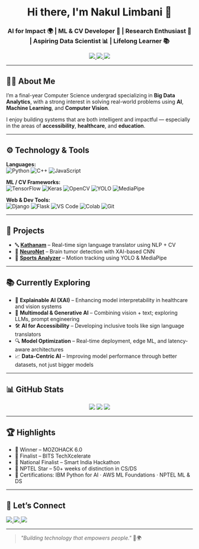 <h1 align="center">Hi there, I'm Nakul Limbani 👋</h1>
<h3 align="center">AI for Impact 🌍 | ML & CV Developer 🤖 | Research Enthusiast 🧠 | Aspiring Data Scientist 📊 | Lifelong Learner 📚</h3>


<p align="center">
  <a href="https://www.linkedin.com/in/nakul-limbani/">
    <img src="https://img.shields.io/badge/LinkedIn-Nakul%20Limbani-blue?logo=linkedin&style=flat-square" />
  </a>
  <a href="mailto:nakulramesh2@gmail.com">
    <img src="https://img.shields.io/badge/Email-nakulramesh2@gmail.com-red?logo=gmail&style=flat-square" />
  </a>
  <a href="https://github.com/NakulLimbani">
    <img src="https://img.shields.io/badge/GitHub-Portfolio-black?logo=github&style=flat-square" />
  </a>
</p>

---

## 👨‍💻 About Me

I’m a final-year Computer Science undergrad specializing in **Big Data Analytics**, with a strong interest in solving real-world problems using **AI**, **Machine Learning**, and **Computer Vision**.

I enjoy building systems that are both intelligent and impactful — especially in the areas of **accessibility**, **healthcare**, and **education**.

---

## ⚙️ Technology & Tools

**Languages:**  
![Python](https://img.shields.io/badge/Python-3776AB?style=flat-square&logo=python&logoColor=white)
![C++](https://img.shields.io/badge/C++-00599C?style=flat-square&logo=cplusplus&logoColor=white)
![JavaScript](https://img.shields.io/badge/JavaScript-F7DF1E?style=flat-square&logo=javascript&logoColor=black)

**ML / CV Frameworks:**  
![TensorFlow](https://img.shields.io/badge/TensorFlow-FF6F00?style=flat-square&logo=tensorflow&logoColor=white)
![Keras](https://img.shields.io/badge/Keras-D00000?style=flat-square&logo=keras&logoColor=white)
![OpenCV](https://img.shields.io/badge/OpenCV-27338e?style=flat-square&logo=opencv&logoColor=white)
![YOLO](https://img.shields.io/badge/YOLO-00FFFF?style=flat-square)
![MediaPipe](https://img.shields.io/badge/MediaPipe-FF6F00?style=flat-square)

**Web & Dev Tools:**  
![Django](https://img.shields.io/badge/Django-092E20?style=flat-square&logo=django&logoColor=white)
![Flask](https://img.shields.io/badge/Flask-000000?style=flat-square&logo=flask&logoColor=white)
![VS Code](https://img.shields.io/badge/VS_Code-007ACC?style=flat-square&logo=visual-studio-code)
![Colab](https://img.shields.io/badge/Google%20Colab-F9AB00?style=flat-square&logo=googlecolab)
![Git](https://img.shields.io/badge/Git-F05032?style=flat-square&logo=git&logoColor=white)

---

## 🚀 Projects

- 🔤 [**Kathanam**](https://github.com/NakulLimbani) – Real-time sign language translator using NLP + CV  
- 🧠 [**NeuroNet**](https://github.com/NakulLimbani) – Brain tumor detection with XAI-based CNN  
- 🏀 [**Sports Analyzer**](https://github.com/NakulLimbani) – Motion tracking using YOLO & MediaPipe

---

## 📚 Currently Exploring

- 🧠 **Explainable AI (XAI)** – Enhancing model interpretability in healthcare and vision systems  
- 🤖 **Multimodal & Generative AI** – Combining vision + text; exploring LLMs, prompt engineering  
- 🛠️ **AI for Accessibility** – Developing inclusive tools like sign language translators  
- 🔍 **Model Optimization** – Real-time deployment, edge ML, and latency-aware architectures  
- 📈 **Data-Centric AI** – Improving model performance through better datasets, not just bigger models

---

## 📊 GitHub Stats

<p align="center">
  <img src="https://github-readme-stats.vercel.app/api?username=NakulLimbani&show_icons=true&theme=github_dark" />
  <img src="https://github-readme-streak-stats.herokuapp.com?user=NakulLimbani&theme=github-dark&hide_border=true" />
  <img src="https://github-readme-stats.vercel.app/api/top-langs/?username=NakulLimbani&layout=compact&theme=github_dark" />
</p>

---

## 🏆 Highlights

- 🥇 Winner – MOZOHACK 6.0  
- 🥉 Finalist – BITS TechXcelerate  
- 🎯 National Finalist – Smart India Hackathon  
- 🌟 NPTEL Star – 50+ weeks of distinction in CS/DS  
- 📜 Certifications: IBM Python for AI · AWS ML Foundations · NPTEL ML & DS

---

## 🤝 Let’s Connect

<a href="mailto:nakulramesh2@gmail.com">
  <img src="https://img.shields.io/badge/Email-Me-red?logo=gmail&style=for-the-badge" />
</a>
<a href="https://linkedin.com/in/nakul-limbani">
  <img src="https://img.shields.io/badge/LinkedIn-Profile-blue?logo=linkedin&style=for-the-badge" />
</a>
<a href="https://github.com/NakulLimbani">
  <img src="https://img.shields.io/badge/GitHub-Portfolio-black?logo=github&style=for-the-badge" />
</a>

---

> _"Building technology that empowers people."_ 🧠🌍
